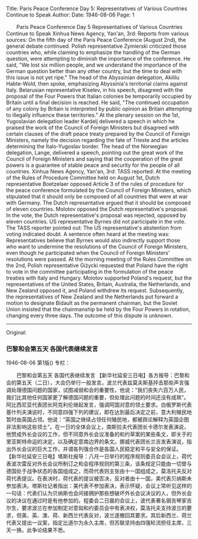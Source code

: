 Title: Paris Peace Conference Day 5: Representatives of Various Countries Continue to Speak
Author:
Date: 1946-08-06
Page: 1

　　Paris Peace Conference Day 5
    Representatives of Various Countries Continue to Speak
    Xinhua News Agency, Yan'an, 3rd: Reports from various sources: On the fifth day of the Paris Peace Conference (August 2nd), the general debate continued. Polish representative Zymierski criticized those countries who, while claiming to emphasize the handling of the German question, were attempting to diminish the importance of the conference. He said, "We lost six million people, and we understand the importance of the German question better than any other country, but the time to deal with this issue is not yet ripe." The head of the Abyssinian delegation, Akililu Habte-Wold, then spoke, emphasizing Abyssinia's territorial claims against Italy. Belarusian representative Kiselev, in his speech, disagreed with the proposal of the Four Powers that Italian colonies be temporarily occupied by Britain until a final decision is reached. He said, "The continued occupation of any colony by Britain is interpreted by public opinion as Britain attempting to illegally influence these territories." At the plenary session on the 1st, Yugoslavian delegation leader Kardelj delivered a speech in which he praised the work of the Council of Foreign Ministers but disagreed with certain clauses of the draft peace treaty prepared by the Council of Foreign Ministers, namely the decision regarding the fate of Trieste and the articles determining the Italo-Yugoslav border. The head of the Norwegian delegation, Lange, delivered a speech, pointing out the great work of the Council of Foreign Ministers and saying that the cooperation of the great powers is a guarantee of stable peace and security for the people of all countries.
    Xinhua News Agency, Yan'an, 3rd: TASS reported: At the meeting of the Rules of Procedure Committee held on August 1st, Dutch representative Boetzelaer opposed Article 3 of the rules of procedure for the peace conference formulated by the Council of Foreign Ministers, which stipulated that it should only be composed of all countries that were at war with Germany. The Dutch representative argued that it should be composed of eleven countries. Molotov opposed the Dutch representative's proposal. In the vote, the Dutch representative's proposal was rejected, opposed by eleven countries. US representative Byrnes did not participate in the vote. The TASS reporter pointed out: The US representative's abstention from voting indicated doubt. A sentence often heard at the meeting was: Representatives believe that Byrnes would also indirectly support those who want to undermine the resolutions of the Council of Foreign Ministers, even though he participated when the Council of Foreign Ministers' resolutions were passed. At the morning meeting of the Rules Committee on the 2nd, Polish representative Giżycki requested that Poland have the right to vote in the committee participating in the formulation of the peace treaties with Italy and Hungary. Molotov supported Poland's request, but the representatives of the United States, Britain, Australia, the Netherlands, and New Zealand opposed it, and Poland withdrew its request. Subsequently, the representatives of New Zealand and the Netherlands put forward a motion to designate Bidault as the permanent chairman, but the Soviet Union insisted that the chairmanship be held by the Four Powers in rotation, changing every three days. The outcome of this dispute is unknown.



<hr /> 

Original: 


### 巴黎和会第五天  各国代表继续发言

1946-08-06
第1版()
专栏：

　　巴黎和会第五天
    各国代表继续发言
    【新华社延安三日电】各方报导：巴黎和会的第五天（二日），大会仍举行一般发言。波兰代表兹莫夫斯基抨击那些声言强调处理德国问题的国家，试图减弱和会的重要性，他说：“我们丧失六百万人民，我们比其他任何国家更了解德国问题的重要，但处理此问题的时间还没有成熟”。阿比西尼亚代表团长阿克利伦继起发言，强调阿国对意的领土要求。白俄罗斯代表基什列夫演说时，不同意四强下列的建议，即在达到最后决定之前，意大利殖民地暂时由英国占领。他说：“英国之继续占领任何殖民地，都被舆论解释为英国企图非法影响这些领土”。在一日的全体会议上，南斯拉夫代表团长卡德尔发表演说，他赞成外长会议的工作，但不同意外长会议准备的和约草案的某些条文，即关于的里亚斯特命运的决定，以及确定意南边界的条文。挪威代表团长兰吉发表演说，指出外长会议的巨大工作，并谓各列强合作是各国人民稳定和平与安全的保证。
    【新华社延安三日电】塔斯社报导：八月一日举行的程序规则委员会会议上，荷代表波次雷反对外长会议所制订之和会程序规则的第三条，该条规定只能由一切曾与德国处于战争状态的各国组成之，而荷代表则主张由十一国组成之，莫洛托夫反对荷代表提议。在表决时，荷代表的提议被否决，反对者由十一国，美代表贝纳斯未参加表决。塔斯社记者指出：美代表不参加表决，表示怀疑，会议上常听见这样的一句话：代表们认为贝纳斯也会间接拥护那些想破坏外长会议决议的人，但外长会议的决议在通过时是有他参加的。程委会二日晨的会议上，波代表著名钢吉琴家吉尔生，要求波兰在参加制定对意匈和约委员会中有表决权，莫洛托夫支持波兰的要求，但美、英、澳、荷、新西兰代表反对，波兰遂撤回其要求。其后新西兰、荷兰代表又提出一议案，指定比道尔为永久主席，但苏联坚持由四强轮流担任主席，三天一换。此争论结果不悉。
